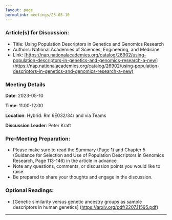 ```yaml
---
layout: page
permalink: meetings/23-05-10
---
```


### Article(s) for Discussion:
- Title: Using Population Descriptors in Genetics and Genomics Research 
- Authors: National Academies of Sciences, Engineering, and Medicine  
- Link: [https://nap.nationalacademies.org/catalog/26902/using-population-descriptors-in-genetics-and-genomics-research-a-new](https://nap.nationalacademies.org/catalog/26902/using-population-descriptors-in-genetics-and-genomics-research-a-new) 

### Meeting Details

**Date**: 2023-05-10

**Time**: 11:00-12:00 

**Location**: Hybrid: Rm 6E032/34/ and via Teams 

**Discussion Leader**: Peter Kraft

### Pre-Meeting Preparation:
- Please make sure to read the Summary (Page 1) and Chapter 5 (Guidance for Selection and Use of Population Descriptors in Genomics Research, Page 113-146) in the article in advance
-  Note any questions, comments, or discussion points you would like to raise.
- Be prepared to share your thoughts and engage in the discussion.

### Optional Readings:
- [Genetic similarity versus genetic ancestry groups as sample descriptors in human genetics] (https://arxiv.org/pdf/2207.11595.pdf)

---

<br><br>
<!--*-- Presenters: Peter Kraft*-->
